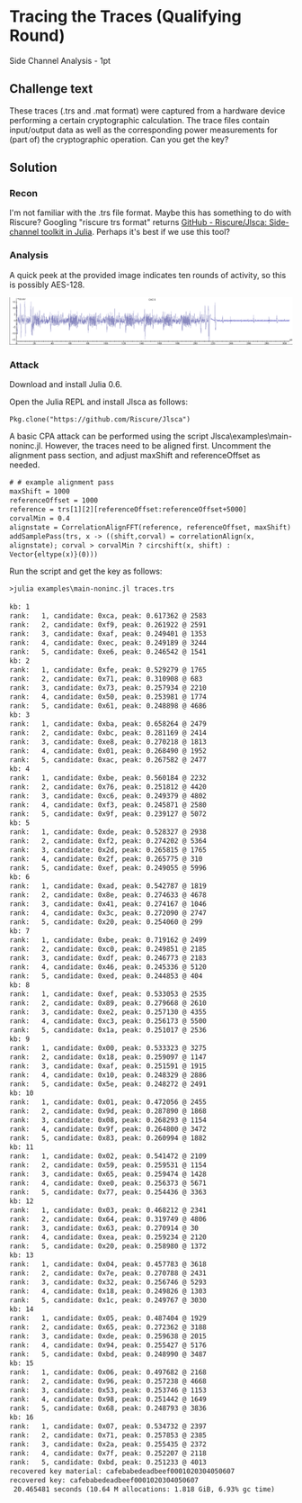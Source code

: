 # Tracing the Traces (Qualifying Round)

Side Channel Analysis - 1pt

## Challenge text

These traces (.trs and .mat format) were captured from a hardware device performing a certain cryptographic calculation. The trace files contain input/output data as well as the corresponding power measurements for (part of) the cryptographic operation. Can you get the key?

## Solution

### Recon

I'm not familiar with the .trs file format.  Maybe this has something to do with Riscure?  Googling "riscure trs format" returns [GitHub - Riscure/Jlsca: Side-channel toolkit in Julia](https://github.com/Riscure/Jlsca).  Perhaps it's best if we use this tool?

### Analysis

A quick peek at the provided image indicates ten rounds of activity, so this is possibly AES-128.

![Tracing the Traces Overview](../Images/traces_overview.png)

### Attack

Download and install Julia 0.6.

Open the Julia REPL and install Jlsca as follows:

	Pkg.clone("https://github.com/Riscure/Jlsca")

A basic CPA attack can be performed using the script Jlsca\examples\main-noninc.jl.  However, the traces need to be aligned first.  Uncomment the alignment pass section, and adjust maxShift and referenceOffset as needed.

	# # example alignment pass
	maxShift = 1000
	referenceOffset = 1000
	reference = trs[1][2][referenceOffset:referenceOffset+5000]
	corvalMin = 0.4
	alignstate = CorrelationAlignFFT(reference, referenceOffset, maxShift)
	addSamplePass(trs, x -> ((shift,corval) = correlationAlign(x, alignstate); corval > corvalMin ? circshift(x, shift) : Vector{eltype(x)}(0)))

Run the script and get the key as follows:

	>julia examples\main-noninc.jl traces.trs

	kb: 1
	rank:   1, candidate: 0xca, peak: 0.617362 @ 2583
	rank:   2, candidate: 0xf9, peak: 0.261922 @ 2591
	rank:   3, candidate: 0xaf, peak: 0.249401 @ 1353
	rank:   4, candidate: 0xec, peak: 0.249189 @ 3244
	rank:   5, candidate: 0xe6, peak: 0.246542 @ 1541
	kb: 2
	rank:   1, candidate: 0xfe, peak: 0.529279 @ 1765
	rank:   2, candidate: 0x71, peak: 0.310908 @ 683
	rank:   3, candidate: 0x73, peak: 0.257934 @ 2210
	rank:   4, candidate: 0x50, peak: 0.253981 @ 1774
	rank:   5, candidate: 0x61, peak: 0.248898 @ 4686
	kb: 3
	rank:   1, candidate: 0xba, peak: 0.658264 @ 2479
	rank:   2, candidate: 0xbc, peak: 0.281169 @ 2414
	rank:   3, candidate: 0xe8, peak: 0.270218 @ 1813
	rank:   4, candidate: 0x01, peak: 0.268490 @ 1952
	rank:   5, candidate: 0xac, peak: 0.267582 @ 2477
	kb: 4
	rank:   1, candidate: 0xbe, peak: 0.560184 @ 2232
	rank:   2, candidate: 0x76, peak: 0.251812 @ 4420
	rank:   3, candidate: 0xc6, peak: 0.249379 @ 4802
	rank:   4, candidate: 0xf3, peak: 0.245871 @ 2580
	rank:   5, candidate: 0x9f, peak: 0.239127 @ 5072
	kb: 5
	rank:   1, candidate: 0xde, peak: 0.528327 @ 2938
	rank:   2, candidate: 0xf2, peak: 0.274202 @ 5364
	rank:   3, candidate: 0x2d, peak: 0.265815 @ 1765
	rank:   4, candidate: 0x2f, peak: 0.265775 @ 310
	rank:   5, candidate: 0xef, peak: 0.249055 @ 5996
	kb: 6
	rank:   1, candidate: 0xad, peak: 0.542787 @ 1819
	rank:   2, candidate: 0x8e, peak: 0.274633 @ 4678
	rank:   3, candidate: 0x41, peak: 0.274167 @ 1046
	rank:   4, candidate: 0x3c, peak: 0.272090 @ 2747
	rank:   5, candidate: 0x20, peak: 0.254060 @ 299
	kb: 7
	rank:   1, candidate: 0xbe, peak: 0.719162 @ 2499
	rank:   2, candidate: 0xc0, peak: 0.249851 @ 2185
	rank:   3, candidate: 0xdf, peak: 0.246773 @ 2183
	rank:   4, candidate: 0x46, peak: 0.245336 @ 5120
	rank:   5, candidate: 0xed, peak: 0.244853 @ 404
	kb: 8
	rank:   1, candidate: 0xef, peak: 0.533053 @ 2535
	rank:   2, candidate: 0x89, peak: 0.279668 @ 2610
	rank:   3, candidate: 0xe2, peak: 0.257130 @ 4355
	rank:   4, candidate: 0xc3, peak: 0.256173 @ 5500
	rank:   5, candidate: 0x1a, peak: 0.251017 @ 2536
	kb: 9
	rank:   1, candidate: 0x00, peak: 0.533323 @ 3275
	rank:   2, candidate: 0x18, peak: 0.259097 @ 1147
	rank:   3, candidate: 0xaf, peak: 0.251591 @ 1915
	rank:   4, candidate: 0x10, peak: 0.248329 @ 2886
	rank:   5, candidate: 0x5e, peak: 0.248272 @ 2491
	kb: 10
	rank:   1, candidate: 0x01, peak: 0.472056 @ 2455
	rank:   2, candidate: 0x9d, peak: 0.287890 @ 1868
	rank:   3, candidate: 0x08, peak: 0.268293 @ 1154
	rank:   4, candidate: 0x9f, peak: 0.264800 @ 3472
	rank:   5, candidate: 0x83, peak: 0.260994 @ 1882
	kb: 11
	rank:   1, candidate: 0x02, peak: 0.541472 @ 2109
	rank:   2, candidate: 0x59, peak: 0.259531 @ 1154
	rank:   3, candidate: 0x65, peak: 0.259474 @ 1428
	rank:   4, candidate: 0xe0, peak: 0.256373 @ 5671
	rank:   5, candidate: 0x77, peak: 0.254436 @ 3363
	kb: 12
	rank:   1, candidate: 0x03, peak: 0.468212 @ 2341
	rank:   2, candidate: 0x64, peak: 0.319749 @ 4806
	rank:   3, candidate: 0x63, peak: 0.270914 @ 30
	rank:   4, candidate: 0xea, peak: 0.259234 @ 2120
	rank:   5, candidate: 0x20, peak: 0.258980 @ 1372
	kb: 13
	rank:   1, candidate: 0x04, peak: 0.457783 @ 3618
	rank:   2, candidate: 0x7e, peak: 0.270788 @ 2431
	rank:   3, candidate: 0x32, peak: 0.256746 @ 5293
	rank:   4, candidate: 0x18, peak: 0.249826 @ 1303
	rank:   5, candidate: 0x1c, peak: 0.249767 @ 3030
	kb: 14
	rank:   1, candidate: 0x05, peak: 0.487404 @ 1929
	rank:   2, candidate: 0x65, peak: 0.272362 @ 3188
	rank:   3, candidate: 0xde, peak: 0.259638 @ 2015
	rank:   4, candidate: 0x94, peak: 0.255427 @ 5176
	rank:   5, candidate: 0xbd, peak: 0.248990 @ 3487
	kb: 15
	rank:   1, candidate: 0x06, peak: 0.497682 @ 2168
	rank:   2, candidate: 0x96, peak: 0.257238 @ 4668
	rank:   3, candidate: 0x53, peak: 0.253746 @ 1153
	rank:   4, candidate: 0x98, peak: 0.251442 @ 1649
	rank:   5, candidate: 0x68, peak: 0.248793 @ 3836
	kb: 16
	rank:   1, candidate: 0x07, peak: 0.534732 @ 2397
	rank:   2, candidate: 0x71, peak: 0.257853 @ 2385
	rank:   3, candidate: 0x2a, peak: 0.255435 @ 2372
	rank:   4, candidate: 0x7f, peak: 0.252207 @ 2118
	rank:   5, candidate: 0xbd, peak: 0.251233 @ 4013
	recovered key material: cafebabedeadbeef0001020304050607
	recovered key: cafebabedeadbeef0001020304050607
	 20.465481 seconds (10.64 M allocations: 1.818 GiB, 6.93% gc time)

